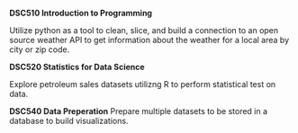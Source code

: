 **DSC510 Introduction to Programming**

Utilize python as a tool to clean, slice, and build a connection to an open source weather API to get information about the weather for a local area by city or zip code.


**DSC520 Statistics for Data Science**

Explore petroleum sales datasets utilizng R to perform statistical test on data.

**DSC540 Data Preperation**
Prepare multiple datasets to be stored in a database to build visualizations.

